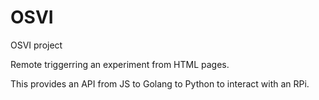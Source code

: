 # OSVI
OSVI project

Remote triggerring an experiment from HTML pages.

This provides an API from JS to Golang to Python to interact with an RPi.

